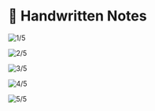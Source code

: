 # 📔 Handwritten Notes

![1/5](<../.gitbook/assets/33 Stack I\_1 (1).jpg>)

![2/5](<../.gitbook/assets/33 Stack I\_1(1) (1).jpg>)

![3/5](<../.gitbook/assets/33 Stack I\_1(2).jpg>)

![4/5](<../.gitbook/assets/33 Stack I\_1(3).jpg>)

![5/5](<../.gitbook/assets/33 Stack I\_1(4).jpg>)
